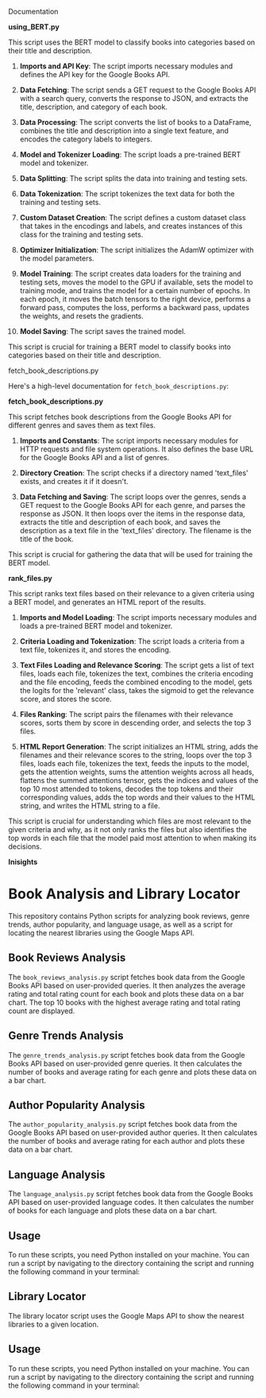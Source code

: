 Documentation


**using_BERT.py**

This script uses the BERT model to classify books into categories based on their title and description.

1. **Imports and API Key**: The script imports necessary modules and defines the API key for the Google Books API.

2. **Data Fetching**: The script sends a GET request to the Google Books API with a search query, converts the response to JSON, and extracts the title, description, and category of each book.

3. **Data Processing**: The script converts the list of books to a DataFrame, combines the title and description into a single text feature, and encodes the category labels to integers.

4. **Model and Tokenizer Loading**: The script loads a pre-trained BERT model and tokenizer.

5. **Data Splitting**: The script splits the data into training and testing sets.

6. **Data Tokenization**: The script tokenizes the text data for both the training and testing sets.

7. **Custom Dataset Creation**: The script defines a custom dataset class that takes in the encodings and labels, and creates instances of this class for the training and testing sets.

8. **Optimizer Initialization**: The script initializes the AdamW optimizer with the model parameters.

9. **Model Training**: The script creates data loaders for the training and testing sets, moves the model to the GPU if available, sets the model to training mode, and trains the model for a certain number of epochs. In each epoch, it moves the batch tensors to the right device, performs a forward pass, computes the loss, performs a backward pass, updates the weights, and resets the gradients.

10. **Model Saving**: The script saves the trained model.

This script is crucial for training a BERT model to classify books into categories based on their title and description.




fetch_book_descriptions.py

Here's a high-level documentation for `fetch_book_descriptions.py`:

**fetch_book_descriptions.py**

This script fetches book descriptions from the Google Books API for different genres and saves them as text files.

1. **Imports and Constants**: The script imports necessary modules for HTTP requests and file system operations. It also defines the base URL for the Google Books API and a list of genres.

2. **Directory Creation**: The script checks if a directory named 'text_files' exists, and creates it if it doesn't.

3. **Data Fetching and Saving**: The script loops over the genres, sends a GET request to the Google Books API for each genre, and parses the response as JSON. It then loops over the items in the response data, extracts the title and description of each book, and saves the description as a text file in the 'text_files' directory. The filename is the title of the book.

This script is crucial for gathering the data that will be used for training the BERT model.




**rank_files.py**

This script ranks text files based on their relevance to a given criteria using a BERT model, and generates an HTML report of the results.

1. **Imports and Model Loading**: The script imports necessary modules and loads a pre-trained BERT model and tokenizer.

2. **Criteria Loading and Tokenization**: The script loads a criteria from a text file, tokenizes it, and stores the encoding.

3. **Text Files Loading and Relevance Scoring**: The script gets a list of text files, loads each file, tokenizes the text, combines the criteria encoding and the file encoding, feeds the combined encoding to the model, gets the logits for the 'relevant' class, takes the sigmoid to get the relevance score, and stores the score.

4. **Files Ranking**: The script pairs the filenames with their relevance scores, sorts them by score in descending order, and selects the top 3 files.

5. **HTML Report Generation**: The script initializes an HTML string, adds the filenames and their relevance scores to the string, loops over the top 3 files, loads each file, tokenizes the text, feeds the inputs to the model, gets the attention weights, sums the attention weights across all heads, flattens the summed attentions tensor, gets the indices and values of the top 10 most attended to tokens, decodes the top tokens and their corresponding values, adds the top words and their values to the HTML string, and writes the HTML string to a file.

This script is crucial for understanding which files are most relevant to the given criteria and why, as it not only ranks the files but also identifies the top words in each file that the model paid most attention to when making its decisions.





**Inisights**

# Book Analysis and Library Locator

This repository contains Python scripts for analyzing book reviews, genre trends, author popularity, and language usage, as well as a script for locating the nearest libraries using the Google Maps API.

## Book Reviews Analysis

The `book_reviews_analysis.py` script fetches book data from the Google Books API based on user-provided queries. It then analyzes the average rating and total rating count for each book and plots these data on a bar chart. The top 10 books with the highest average rating and total rating count are displayed.

## Genre Trends Analysis

The `genre_trends_analysis.py` script fetches book data from the Google Books API based on user-provided genre queries. It then calculates the number of books and average rating for each genre and plots these data on a bar chart.

## Author Popularity Analysis

The `author_popularity_analysis.py` script fetches book data from the Google Books API based on user-provided author queries. It then calculates the number of books and average rating for each author and plots these data on a bar chart.

## Language Analysis

The `language_analysis.py` script fetches book data from the Google Books API based on user-provided language codes. It then calculates the number of books for each language and plots these data on a bar chart.

## Usage

To run these scripts, you need Python installed on your machine. You can run a script by navigating to the directory containing the script and running the following command in your terminal:




## Library Locator

The library locator script uses the Google Maps API to show the nearest libraries to a given location.

## Usage

To run these scripts, you need Python installed on your machine. You can run a script by navigating to the directory containing the script and running the following command in your terminal:


